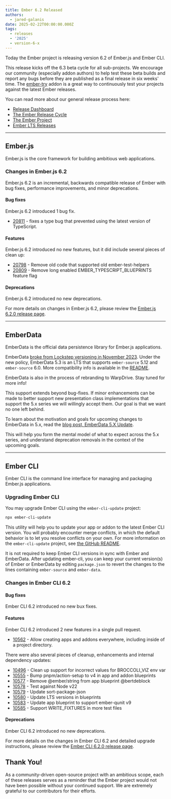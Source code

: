 ```yaml
---
title: Ember 6.2 Released
authors:
  - jared-galanis
date: 2025-02-22T00:00:00.000Z
tags:
  - releases
  - '2025'
  - version-6-x
---
```


Today the Ember project is releasing version 6.2 of Ember.js and Ember CLI.

This release kicks off the 6.3 beta cycle for all sub-projects. We encourage our community (especially addon authors) to help test these beta builds and report any bugs before they are published as a final release in six weeks' time. The [ember-try](https://github.com/ember-cli/ember-try) addon is a great way to continuously test your projects against the latest Ember releases.

You can read more about our general release process here:

- [Release Dashboard](http://emberjs.com/releases/)
- [The Ember Release Cycle](https://blog.emberjs.com/new-ember-release-process/)
- [The Ember Project](https://blog.emberjs.com/ember-project-at-2-0/)
- [Ember LTS Releases](https://blog.emberjs.com/announcing-embers-first-lts/)

---

## Ember.js

Ember.js is the core framework for building ambitious web applications.

### Changes in Ember.js 6.2

Ember.js 6.2 is an incremental, backwards compatible release of Ember with bug fixes, performance improvements, and minor deprecations.

#### Bug fixes

Ember.js 6.2 introduced 1 bug fix.

- [20811](https://github.com/emberjs/ember.js/pull/20811) - fixes a type bug that prevented using the latest version of TypeScript.

#### Features

Ember.js 6.2 introduced no new features, but it did include several pieces of clean up:

- [20798](https://github.com/emberjs/ember.js/pull/20798) - Remove old code that supported old ember-test-helpers
- [20809](https://github.com/emberjs/ember.js/pull/20809) - Remove long enabled EMBER_TYPESCRIPT_BLUEPRINTS feature flag

#### Deprecations

Ember.js 6.2 introduced no new deprecations.

For more details on changes in Ember.js 6.2, please review the [Ember.js 6.2.0 release page](https://github.com/emberjs/ember.js/releases/tag/v6.2.0-ember-source).

---

## EmberData

EmberData is the official data persistence library for Ember.js applications.

EmberData [broke from Lockstep versioning in November 2023](https://blog.emberjs.com/updates-to-ember-data-versioning-strategy). Under the new policy, EmberData 5.3 is an LTS that supports `ember-source` 5.12 and `ember-source` 6.0. More compatibility info is available in the [README](https://github.com/emberjs/data#compatibility).

EmberData is also in the process of rebranding to WarpDrive. Stay tuned for more info!

This support extends beyond bug-fixes. If minor enhancements can be made to better support new presentation class implementations that support the 5.x series we will willingly accept them. Our goal is that we want no one left behind.

To learn about the motivation and goals for upcoming changes to EmberData in 5.x,
read the [blog post, EmberData 5.X Update](https://blog.emberjs.com/ember-data-5-x-update-2023-04-15/).

<!-- alex ignore retext-equality -->

This will help you form the mental model of what to expect across the 5.x series,
and understand deprecation removals in the context of the upcoming goals.

---

## Ember CLI

Ember CLI is the command line interface for managing and packaging Ember.js applications.

### Upgrading Ember CLI

You may upgrade Ember CLI using the `ember-cli-update` project:

```bash
npx ember-cli-update
```

This utility will help you to update your app or addon to the latest Ember CLI version. You will probably encounter merge conflicts, in which the default behavior is to let you resolve conflicts on your own. For more information on the `ember-cli-update` project, see [the GitHub README](https://github.com/ember-cli/ember-cli-update).

It is not required to keep Ember CLI versions in sync with Ember and EmberData. After updating ember-cli, you can keep your current version(s) of Ember or EmberData by editing `package.json` to revert the changes to the lines containing `ember-source` and `ember-data`.

### Changes in Ember CLI 6.2

#### Bug fixes

Ember CLI 6.2 introduced no new bux fixes.

#### Features

Ember CLI 6.2 introduced 2 new features in a single pull request.

- [10562](https://github.com/ember-cli/ember-cli/pull/10562) - Allow creating apps and addons everywhere, including inside of a project directory.

There were also several pieces of cleanup, enhancements and internal dependency updates:

- [10496](https://github.com/ember-cli/ember-cli/pull/10496) - Clean up support for incorrect values for BROCCOLI_VIZ env var
- [10555](https://github.com/ember-cli/ember-cli/pull/10555) - Bump pnpm/action-setup to v4 in app and addon blueprints
- [10577](https://github.com/ember-cli/ember-cli/pull/10577) - Remove @ember/string from app blueprint @bertdeblock
- [10578](https://github.com/ember-cli/ember-cli/pull/10578) - Test against Node v22
- [10579](https://github.com/ember-cli/ember-cli/pull/10579) - Update sort-package-json
- [10580](https://github.com/ember-cli/ember-cli/pull/10580) - Update LTS versions in blueprints
- [10583](https://github.com/ember-cli/ember-cli/pull/10583) - Update app blueprint to support ember-qunit v9
- [10585](https://github.com/ember-cli/ember-cli/pull/10585) - Support WRITE_FIXTURES in more test files

#### Deprecations

Ember CLI 6.2 introduced no new deprecations.

For more details on the changes in Ember CLI 6.2 and detailed upgrade
instructions, please review the [Ember CLI 6.2.0 release page](https://github.com/ember-cli/ember-cli/releases/tag/v6.2.0).

## Thank You!

As a community-driven open-source project with an ambitious scope, each of these releases serves as a reminder that the Ember project would not have been possible without your continued support. We are extremely grateful to our contributors for their efforts.
